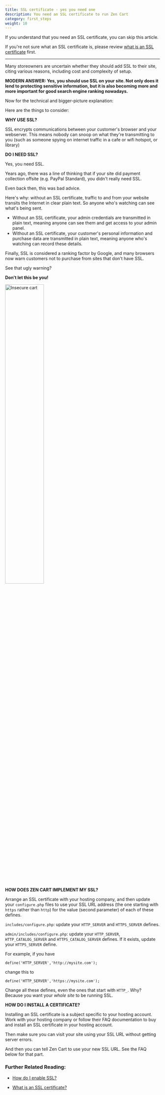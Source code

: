 ```yaml
---
title: SSL certificate - yes you need one 
description: You need an SSL certificate to run Zen Cart
category: first_steps 
weight: 10
---
```


If you understand that you need an SSL certificate, you can skip this article.

If you're not sure what an SSL certificate is, please review [what is an SSL certificate](/user/security/ssl_cert/) first.

<hr>

Many storeowners are uncertain whether they should add SSL to their site, citing various reasons, including cost and complexity of setup.  

**MODERN ANSWER: Yes, you should use SSL on your site. Not only does it lend to protecting sensitive information, but it is also becoming more and more important for good search engine ranking nowadays.**  

Now for the technical and bigger-picture explanation:  

Here are the things to consider:  

**WHY USE SSL?**  

SSL encrypts communications between your customer's browser and your webserver. This means nobody can snoop on what they're transmitting to you (such as someone spying on internet traffic in a cafe or wifi hotspot, or library)  

**DO I NEED SSL?**  

Yes, you need SSL. 

Years ago, there was a line of thinking that if your site did payment collection offsite (e.g. PayPal Standard), you didn't really need SSL.  

Even back then, this was bad advice.  

Here's why: without an SSL certificate, traffic to and from your website transits the Internet in clear plain text.  So anyone who's watching can see what's being sent. 

- Without an SSL certificate, your admin credentials are transmitted in plain text, meaning anyone can see them and get access to your admin panel. 
- Without an SSL certificate, your customer's personal information and purchase data are transmitted in plain text, meaning anyone who's watching can record these details. 

Finally, SSL is considered a ranking factor by Google, and many browsers
now warn customers not to purchase from sites that don't have SSL. 

See that ugly warning? 

**Don't let this be you!**

<img src="/images/insecure_cart.png" alt="Insecure cart" width="50%" />

**HOW DOES ZEN CART IMPLEMENT MY SSL?**  

Arrange an SSL certificate with your hosting company, and then update your `configure.php` files to use your SSL URL address (the one starting with `https` rather than `http`) for the value (second parameter) of each of these defines. 

`includes/configure.php`: update your `HTTP_SERVER` and `HTTPS_SERVER` defines. 

`admin/includes/configure.php`:  update your `HTTP_SERVER`, `HTTP_CATALOG_SERVER` and `HTTPS_CATALOG_SERVER` defines.  If it exists, update your `HTTPS_SERVER` define.

For example, if you have 

```
define('HTTP_SERVER','http://mysite.com'); 
```

change this to 

```
define('HTTP_SERVER','https://mysite.com'); 
```

Change all these defines, even the ones that start with `HTTP_`.  Why?  Because you want your *whole site* to be running SSL.  

**HOW DO I INSTALL A CERTIFICATE?**

Installing an SSL certificate is a subject specific to your hosting account. Work with your hosting company or follow their FAQ documentation to buy and install an SSL certificate in your hosting account.  

Then make sure you can visit your site using your SSL URL without getting server errors.  

And then you can tell Zen Cart to use your new SSL URL. See the FAQ below for that part.  

### Further Related Reading:  

- [How do I enable SSL?](/user/installing/enable_ssl/)

- [What is an SSL certificate?](/user/security/ssl_cert/) 
